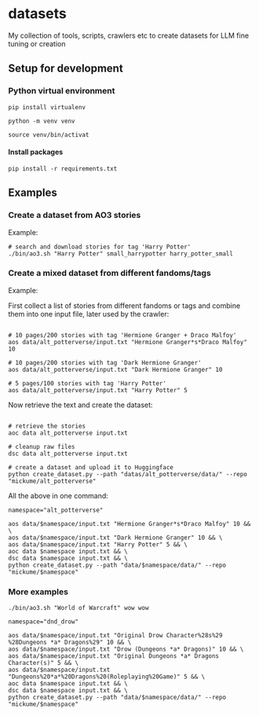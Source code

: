 # datasets
My collection of tools, scripts, crawlers etc to create datasets for LLM fine tuning or creation


## Setup for development

### Python virtual environment

```shell
pip install virtualenv

python -m venv venv

source venv/bin/activat
```

#### Install packages

```shell
pip install -r requirements.txt
```

## Examples

### Create a dataset from AO3 stories

Example:

```shell
# search and download stories for tag 'Harry Potter'
./bin/ao3.sh "Harry Potter" small_harrypotter harry_potter_small

```

### Create a mixed dataset from different fandoms/tags

Example:

First collect a list of stories from different fandoms or tags and combine them into one input file, later used by the crawler:

```shell

# 10 pages/200 stories with tag 'Hermione Granger + Draco Malfoy'
aos data/alt_potterverse/input.txt "Hermione Granger*s*Draco Malfoy" 10

# 10 pages/200 stories with tag 'Dark Hermione Granger'
aos data/alt_potterverse/input.txt "Dark Hermione Granger" 10

# 5 pages/100 stories with tag 'Harry Potter'
aos data/alt_potterverse/input.txt "Harry Potter" 5

```

Now retrieve the text and create the dataset:

```shell

# retrieve the stories
aoc data alt_potterverse input.txt

# cleanup raw files 
dsc data alt_potterverse input.txt

# create a dataset and upload it to Huggingface
python create_dataset.py --path "datas/alt_potterverse/data/" --repo "mickume/alt_potterverse"
```

All the above in one command:

```shell
namespace="alt_potterverse"

aos data/$namespace/input.txt "Hermione Granger*s*Draco Malfoy" 10 && \
aos data/$namespace/input.txt "Dark Hermione Granger" 10 && \
aos data/$namespace/input.txt "Harry Potter" 5 && \
aoc data $namespace input.txt && \
dsc data $namespace input.txt && \
python create_dataset.py --path "data/$namespace/data/" --repo "mickume/$namespace"
```

### More examples

```shell
./bin/ao3.sh "World of Warcraft" wow wow
```

```shell
namespace="dnd_drow"

aos data/$namespace/input.txt "Original Drow Character%28s%29 %28Dungeons *a* Dragons%29" 10 && \
aos data/$namespace/input.txt "Drow (Dungeons *a* Dragons)" 10 && \
aos data/$namespace/input.txt "Original Dungeons *a* Dragons Character(s)" 5 && \
aos data/$namespace/input.txt "Dungeons%20*a*%20Dragons%20(Roleplaying%20Game)" 5 && \
aoc data $namespace input.txt && \
dsc data $namespace input.txt && \
python create_dataset.py --path "data/$namespace/data/" --repo "mickume/$namespace"
```